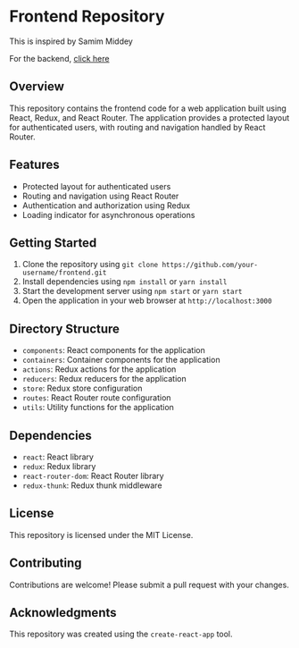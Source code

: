 # Frontend Repository
This is inspired by Samim Middey

For the backend, [click here](https://github.com/Sayantan73/Inspire-Backend.git)

## Overview

This repository contains the frontend code for a web application built using React, Redux, and React Router. The application provides a protected layout for authenticated users, with routing and navigation handled by React Router.

## Features

* Protected layout for authenticated users
* Routing and navigation using React Router
* Authentication and authorization using Redux
* Loading indicator for asynchronous operations

## Getting Started

1. Clone the repository using `git clone https://github.com/your-username/frontend.git`
2. Install dependencies using `npm install` or `yarn install`
3. Start the development server using `npm start` or `yarn start`
4. Open the application in your web browser at `http://localhost:3000`

## Directory Structure

* `components`: React components for the application
* `containers`: Container components for the application
* `actions`: Redux actions for the application
* `reducers`: Redux reducers for the application
* `store`: Redux store configuration
* `routes`: React Router route configuration
* `utils`: Utility functions for the application

## Dependencies

* `react`: React library
* `redux`: Redux library
* `react-router-dom`: React Router library
* `redux-thunk`: Redux thunk middleware

## License

This repository is licensed under the MIT License.

## Contributing

Contributions are welcome! Please submit a pull request with your changes.

## Acknowledgments

This repository was created using the `create-react-app` tool.